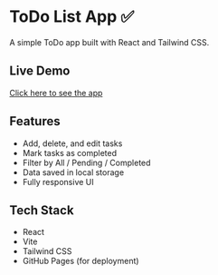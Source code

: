 # ToDo List App ✅

A simple ToDo app built with React and Tailwind CSS.

## Live Demo
[Click here to see the app](https://Simran-Behera-01.github.io/ToDoList)

## Features
- Add, delete, and edit tasks
- Mark tasks as completed
- Filter by All / Pending / Completed
- Data saved in local storage
- Fully responsive UI

## Tech Stack
- React
- Vite
- Tailwind CSS
- GitHub Pages (for deployment)
